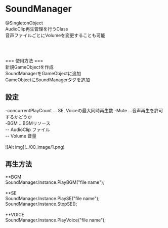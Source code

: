 SoundManager
============
@SingletonObject<br/>
AudioClip再生管理を行うClass<br/>
音声ファイルごとにVolumeを変更することも可能<br/>
　<br/>
　<br/>
　<br/>
=== 使用方法 ===　<br/>
新規GameObjectを作成 <br/>
SoundManagerをGameObjectに追加 <br/>
GameObjectにSoundManagerタグを追加 <br/>


<h2>設定</h2>
-concurrentPlayCount ... SE, Voiceの最大同時再生数
-Mute ...音声再生を許可するかどうか<br/>
-BGM  ...BGMリソース<br/>
-- AudioClip ファイル<br/>
-- Volume    音量<br/>
<br/>
![Alt img](../00_image/1.png)
<br/>
<h2>再生方法</h2>
**BGM<br/>
SoundManager.Instance.PlayBGM("file name");<br/>
<br/>
**SE<br/>
SoundManager.Instance.PlaySE("file name");<br/>
SoundManager.Instance.StopSE();<br/>
<br/>
**VOICE<br/>
SoundManager.Instance.PlayVoice("file name");<br/>

